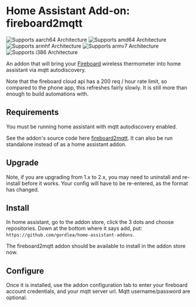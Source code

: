 # Home Assistant Add-on: fireboard2mqtt

![Supports aarch64 Architecture][aarch64-shield] ![Supports amd64 Architecture][amd64-shield] ![Supports armhf Architecture][armhf-shield] ![Supports armv7 Architecture][armv7-shield] ![Supports i386 Architecture][i386-shield]

An addon that will bring your [Fireboard](https://www.fireboard.com/) wireless thermometer into home assistant via mqtt autodiscovery.

Note that the fireboard cloud api has a 200 req / hour rate limit, so compared to the phone app, this refreshes fairly slowly. It is still more than enough to build automations with.

## Requirements
You must be running home assistant with mqtt autodiscovery enabled.

See the addon's source code here [fireboard2mqtt](https://github.com/gordlea/fireboard2mqtt/). It can also be run standalone instead of as a home assistant addon.

## Upgrade

Note, if you are upgrading from 1.x to 2.x, you may need to uninstall and re-install before it works. Your config will have to be re-entered, as the format has changed.

## Install

In home assistant, go to the addon store, click the 3 dots and choose repositories. Down at the bottom where it says add, put: `https://github.com/gordlea/home-assistant-addons`.

The fireboard2mqtt addon should be available to install in the addon store now.

## Configure

Once it is installed, use the addon configuration tab to enter your fireboard account credentials, and your mqtt server url. Mqtt username/password are optional.

[aarch64-shield]: https://img.shields.io/badge/aarch64-yes-green.svg
[amd64-shield]: https://img.shields.io/badge/amd64-yes-green.svg
[armhf-shield]: https://img.shields.io/badge/armhf-yes-green.svg
[armv7-shield]: https://img.shields.io/badge/armv7-yes-green.svg
[i386-shield]: https://img.shields.io/badge/i386-yes-green.svg
